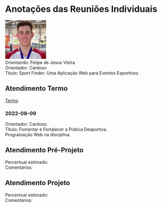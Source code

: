 # Anotações das Reuniões Individuais  

![foto](foto.png "foto")  
Orientando: Felipe de Jesus Vieira  
Orientador: Cardoso  
Título: Sport Finder: Uma Aplicação Web para Eventos Esportivos  

## Atendimento Termo  

[Termo](Termo.pdf "Termo")  

### 2022-08-09

Orientador: Cardoso.  
Título: Fomentar e Fortalecer a Prática Desportiva.  
Programação Web na disciplina.  

## Atendimento Pré-Projeto  

Percentual estimado:  
Comentários:  

## Atendimento Projeto  

Percentual estimado:  
Comentários:  
